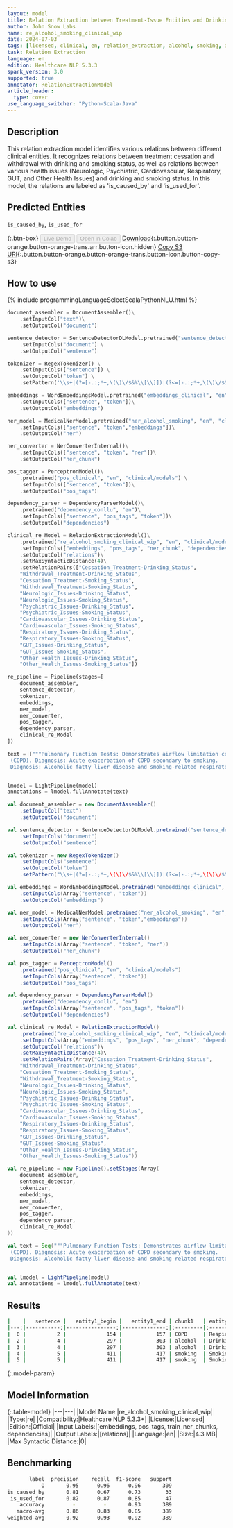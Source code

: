 ```yaml
---
layout: model
title: Relation Extraction between Treatment-Issue Entities and Drinking-Smoking Status
author: John Snow Labs
name: re_alcohol_smoking_clinical_wip
date: 2024-07-03
tags: [licensed, clinical, en, relation_extraction, alcohol, smoking, alcohol_smoking, treatment, issue, drinking_status, smoking_status]
task: Relation Extraction
language: en
edition: Healthcare NLP 5.3.3
spark_version: 3.0
supported: true
annotator: RelationExtractionModel
article_header:
  type: cover
use_language_switcher: "Python-Scala-Java"
---
```


## Description

This relation extraction model identifies various relations between different clinical entities. It recognizes relations between treatment cessation and withdrawal with drinking and smoking status, as well as relations between various health issues (Neurologic, Psychiatric, Cardiovascular, Respiratory, GUT, and Other Health Issues) and drinking and smoking status. In this model, the relations are labeled as 'is_caused_by' and 'is_used_for'.

## Predicted Entities

`is_caused_by`, `is_used_for`

{:.btn-box}
<button class="button button-orange" disabled>Live Demo</button>
<button class="button button-orange" disabled>Open in Colab</button>
[Download](https://s3.amazonaws.com/auxdata.johnsnowlabs.com/clinical/models/re_alcohol_smoking_clinical_wip_en_5.3.3_3.0_1720022272909.zip){:.button.button-orange.button-orange-trans.arr.button-icon.hidden}
[Copy S3 URI](s3://auxdata.johnsnowlabs.com/clinical/models/re_alcohol_smoking_clinical_wip_en_5.3.3_3.0_1720022272909.zip){:.button.button-orange.button-orange-trans.button-icon.button-copy-s3}

## How to use



<div class="tabs-box" markdown="1">
{% include programmingLanguageSelectScalaPythonNLU.html %}
  
```python
document_assembler = DocumentAssembler()\
    .setInputCol("text")\
    .setOutputCol("document")

sentence_detector = SentenceDetectorDLModel.pretrained("sentence_detector_dl_healthcare", "en", "clinical/models") \
    .setInputCols("document") \
    .setOutputCol("sentence")

tokenizer = RegexTokenizer() \
    .setInputCols(["sentence"]) \
    .setOutputCol("token") \
    .setPattern('\\s+|(?=[-.:;*+,\(\)\/$&%\\[\\]])|(?<=[-.:;*+,\(\)\/$&%\\[\\]])')

embeddings = WordEmbeddingsModel.pretrained("embeddings_clinical", "en", "clinical/models")\
    .setInputCols(["sentence", "token"])\
    .setOutputCol("embeddings")

ner_model = MedicalNerModel.pretrained("ner_alcohol_smoking", "en", "clinical/models")\
    .setInputCols(["sentence", "token","embeddings"])\
    .setOutputCol("ner")

ner_converter = NerConverterInternal()\
    .setInputCols(["sentence", "token", "ner"])\
    .setOutputCol("ner_chunk")

pos_tagger = PerceptronModel()\
    .pretrained("pos_clinical", "en", "clinical/models") \
    .setInputCols(["sentence", "token"])\
    .setOutputCol("pos_tags")

dependency_parser = DependencyParserModel()\
    .pretrained("dependency_conllu", "en")\
    .setInputCols(["sentence", "pos_tags", "token"])\
    .setOutputCol("dependencies")

clinical_re_Model = RelationExtractionModel()\
    .pretrained("re_alcohol_smoking_clinical_wip", "en", "clinical/models")\
    .setInputCols(["embeddings", "pos_tags", "ner_chunk", "dependencies"])\
    .setOutputCol("relations")\
    .setMaxSyntacticDistance(4)\
    .setRelationPairs(["Cessation_Treatment-Drinking_Status",
    "Withdrawal_Treatment-Drinking_Status",
    "Cessation_Treatment-Smoking_Status",
    "Withdrawal_Treatment-Smoking_Status",
    "Neurologic_Issues-Drinking_Status",
    "Neurologic_Issues-Smoking_Status",
    "Psychiatric_Issues-Drinking_Status",
    "Psychiatric_Issues-Smoking_Status",
    "Cardiovascular_Issues-Drinking_Status",
    "Cardiovascular_Issues-Smoking_Status",
    "Respiratory_Issues-Drinking_Status",
    "Respiratory_Issues-Smoking_Status",
    "GUT_Issues-Drinking_Status",
    "GUT_Issues-Smoking_Status",
    "Other_Health_Issues-Drinking_Status",
    "Other_Health_Issues-Smoking_Status"])

re_pipeline = Pipeline(stages=[
    document_assembler,
    sentence_detector,
    tokenizer,
    embeddings,
    ner_model,
    ner_converter,
    pos_tagger,
    dependency_parser,
    clinical_re_Model
])

text = ["""Pulmonary Function Tests: Demonstrates airflow limitation consistent with chronic obstructive pulmonary disease
 (COPD). Diagnosis: Acute exacerbation of COPD secondary to smoking.
 Diagnosis: Alcoholic fatty liver disease and smoking-related respiratory symptoms.Management: The patient received alcohol cessation counseling and support services to address her alcohol use disorder. She was also provided with smoking cessation pharmacotherapy and behavioral interventions to help her quit smoking."""]


lmodel = LightPipeline(model)
annotations = lmodel.fullAnnotate(text)
```
```scala
val document_assembler = new DocumentAssembler()
    .setInputCol("text")
    .setOutputCol("document")

val sentence_detector = SentenceDetectorDLModel.pretrained("sentence_detector_dl_healthcare", "en", "clinical/models") 
    .setInputCols("document")
    .setOutputCol("sentence")

val tokenizer = new RegexTokenizer()
    .setInputCols("sentence")
    .setOutputCol("token")
    .setPattern("\\s+|(?=[-.:;*+,\(\)\/$&%\\[\\]])|(?<=[-.:;*+,\(\)\/$&%\\[\\]])")

val embeddings = WordEmbeddingsModel.pretrained("embeddings_clinical", "en", "clinical/models")
    .setInputCols(Array("sentence", "token"))
    .setOutputCol("embeddings")

val ner_model = MedicalNerModel.pretrained("ner_alcohol_smoking", "en", "clinical/models")
    .setInputCols(Array("sentence", "token","embeddings"))
    .setOutputCol("ner")

val ner_converter = new NerConverterInternal()
    .setInputCols(Array("sentence", "token", "ner"))
    .setOutputCol("ner_chunk")

val pos_tagger = PerceptronModel()
    .pretrained("pos_clinical", "en", "clinical/models")
    .setInputCols(Array("sentence", "token"))
    .setOutputCol("pos_tags")

val dependency_parser = DependencyParserModel()
    .pretrained("dependency_conllu", "en")
    .setInputCols(Array("sentence", "pos_tags", "token"))
    .setOutputCol("dependencies")

val clinical_re_Model = RelationExtractionModel()
    .pretrained("re_alcohol_smoking_clinical_wip", "en", "clinical/models")
    .setInputCols(Array("embeddings", "pos_tags", "ner_chunk", "dependencies"))
    .setOutputCol("relations")\
    .setMaxSyntacticDistance(4)\
    .setRelationPairs(Array("Cessation_Treatment-Drinking_Status",
    "Withdrawal_Treatment-Drinking_Status",
    "Cessation_Treatment-Smoking_Status",
    "Withdrawal_Treatment-Smoking_Status",
    "Neurologic_Issues-Drinking_Status",
    "Neurologic_Issues-Smoking_Status",
    "Psychiatric_Issues-Drinking_Status",
    "Psychiatric_Issues-Smoking_Status",
    "Cardiovascular_Issues-Drinking_Status",
    "Cardiovascular_Issues-Smoking_Status",
    "Respiratory_Issues-Drinking_Status",
    "Respiratory_Issues-Smoking_Status",
    "GUT_Issues-Drinking_Status",
    "GUT_Issues-Smoking_Status",
    "Other_Health_Issues-Drinking_Status",
    "Other_Health_Issues-Smoking_Status"))

val re_pipeline = new Pipeline().setStages(Array(
    document_assembler,
    sentence_detector,
    tokenizer,
    embeddings,
    ner_model,
    ner_converter,
    pos_tagger,
    dependency_parser,
    clinical_re_Model
))

val text = Seq("""Pulmonary Function Tests: Demonstrates airflow limitation consistent with chronic obstructive pulmonary disease
 (COPD). Diagnosis: Acute exacerbation of COPD secondary to smoking.
 Diagnosis: Alcoholic fatty liver disease and smoking-related respiratory symptoms.Management: The patient received alcohol cessation counseling and support services to address her alcohol use disorder. She was also provided with smoking cessation pharmacotherapy and behavioral interventions to help her quit smoking.""").toDF("text")


val lmodel = LightPipeline(model)
val annotations = lmodel.fullAnnotate(text)
```
</div>

## Results

```bash
|    |   sentence |   entity1_begin |   entity1_end | chunk1   | entity1            |   entity2_begin |   entity2_end | chunk2                    | entity2             | relation     |   confidence |
|---:|-----------:|----------------:|--------------:|:---------|:-------------------|----------------:|--------------:|:--------------------------|:--------------------|:-------------|-------------:|
|  0 |          2 |             154 |           157 | COPD     | Respiratory_Issues |             172 |           178 | smoking                   | Smoking_Status      | is_caused_by |     0.999902 |
|  2 |          4 |             297 |           303 | alcohol  | Drinking_Status    |             305 |           324 | cessation counseling      | Cessation_Treatment | is_used_for  |     0.999512 |
|  3 |          4 |             297 |           303 | alcohol  | Drinking_Status    |             330 |           345 | support services          | Cessation_Treatment | is_used_for  |     0.933377 |
|  4 |          5 |             411 |           417 | smoking  | Smoking_Status     |             419 |           443 | cessation pharmacotherapy | Cessation_Treatment | is_used_for  |     0.996433 |
|  5 |          5 |             411 |           417 | smoking  | Smoking_Status     |             449 |           472 | behavioral interventions  | Cessation_Treatment | is_used_for  |     0.9565   |
```

{:.model-param}
## Model Information

{:.table-model}
|---|---|
|Model Name:|re_alcohol_smoking_clinical_wip|
|Type:|re|
|Compatibility:|Healthcare NLP 5.3.3+|
|License:|Licensed|
|Edition:|Official|
|Input Labels:|[embeddings, pos_tags, train_ner_chunks, dependencies]|
|Output Labels:|[relations]|
|Language:|en|
|Size:|4.3 MB|
|Max Syntactic Distance:|0|

## Benchmarking

```bash
       label  precision    recall  f1-score   support
           O       0.95      0.96      0.96       309
is_caused_by       0.81      0.67      0.73        33
 is_used_for       0.82      0.87      0.85        47
    accuracy         -         -       0.93       389
   macro-avg       0.86      0.83      0.85       389
weighted-avg       0.92      0.93      0.92       389
```
